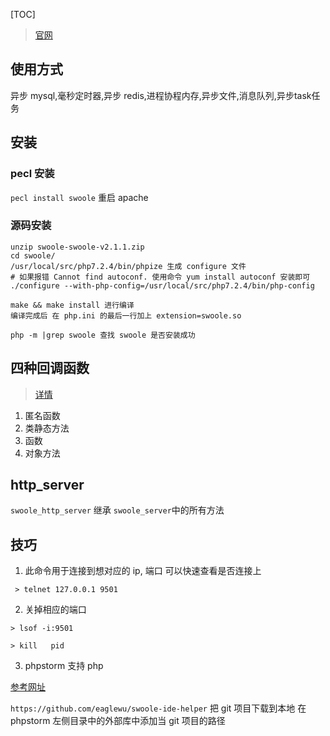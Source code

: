 [TOC]

> [官网](https://www.swoole.com/)
## 使用方式
异步 mysql,毫秒定时器,异步 redis,进程协程内存,异步文件,消息队列,异步task任务

## 安装
### pecl 安装
`pecl install swoole`
重启 apache

### 源码安装
```
unzip swoole-swoole-v2.1.1.zip 
cd swoole/ 
/usr/local/src/php7.2.4/bin/phpize 生成 configure 文件
# 如果报错 Cannot find autoconf. 使用命令 yum install autoconf 安装即可
./configure --with-php-config=/usr/local/src/php7.2.4/bin/php-config

make && make install 进行编译
编译完成后 在 php.ini 的最后一行加上 extension=swoole.so

php -m |grep swoole 查找 swoole 是否安装成功
```
##  四种回调函数
> [详情](https://wiki.swoole.com/wiki/page/458.html)
1. 匿名函数
2. 类静态方法
3. 函数
4. 对象方法

## http_server
`swoole_http_server`  继承 `swoole_server`中的所有方法


## 技巧
1.  此命令用于连接到想对应的 ip, 端口  可以快速查看是否连接上
```
 > telnet 127.0.0.1 9501   
 ```
 2. 关掉相应的端口
```
> lsof -i:9501

> kill   pid
```
3. phpstorm 支持 php

[参考网址](https://www.jianshu.com/p/4a43d23f38af)

`https://github.com/eaglewu/swoole-ide-helper`
把 git 项目下载到本地
在 phpstorm 左侧目录中的外部库中添加当 git 项目的路径

